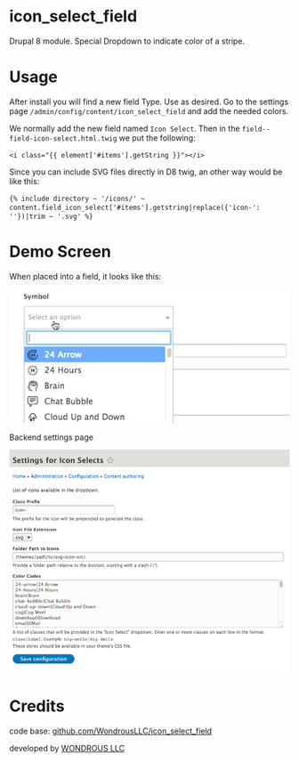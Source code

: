 # icon_select_field

Drupal 8 module. Special Dropdown to indicate color of a stripe.

# Usage

After install you will find a new field Type. Use as desired.
Go to the settings page `/admin/config/content/icon_select_field` and add the needed colors.

We normally add the new field named `Icon Select`.
Then in the `field--field-icon-select.html.twig` we put the following:

``` twig
<i class="{{ element['#items'].getString }}"></i>
```

Since you can include SVG files directly in D8 twig, an other way would be like this:

```twig
{% include directory ~ '/icons/' ~ content.field_icon_select['#items'].getstring|replace({'icon-': ''})|trim ~ '.svg' %}
```

# Demo Screen

When placed into a field, it looks like this:

![](docs/icon-select-field-demo.gif)

Backend settings page

![](docs/icon-select-settings-page.png)

# Credits

code base: [github.com/WondrousLLC/icon_select_field](https://github.com/WondrousLLC/icon_select_field/)

developed by [WONDROUS LLC](https://www.wearewondrous.com/)
